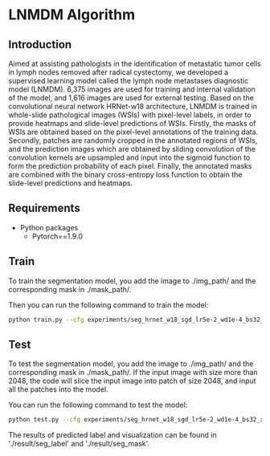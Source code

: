 # LNMDM Algorithm 

## Introduction
Aimed at assisting pathologists in the identification of metastatic tumor cells in lymph nodes removed after radical cystectomy, we developed a supervised learning model called the lymph node metastases diagnostic model (LNMDM). 6,375 images are used for training and internal validation of the model, and 1,616 images are used for external testing. Based on the convolutional neural network HRNet-w18 architecture, LNMDM is trained in whole-slide pathological images (WSIs) with pixel-level labels, in order to provide heatmaps and slide-level predictions of WSIs. Firstly, the masks of WSIs are obtained based on the pixel-level annotations of the training data. Secondly, patches are randomly cropped in the annotated regions of WSIs, and the prediction images which are obtained by sliding convolution of the convolution kernels are upsampled and input into the sigmoid function to form the prediction probability of each pixel. Finally, the annotated masks are combined with the binary cross-entropy loss function to obtain the slide-level predictions and heatmaps.


## Requirements

- Python packages
  - Pytorch==1.9.0

## Train
To train the segmentation model, you add the image to ./img_path/ and the corresponding mask in ./mask_path/.

Then you can run the following command to train the model:

```bash
python train.py --cfg experiments/seg_hrnet_w18_sgd_lr5e-2_wd1e-4_bs32_x100.yaml
```

## Test 
To test the segmentation model, you add the image to ./img_path/ and the corresponding mask in ./mask_path/. If the input image with size more than 2048, the code will slice the input image
into patch of size 2048, and input all the patches into the model.

You can run the following command to test the model:

```bash
python test.py --cfg experiments/seg_hrnet_w18_sgd_lr5e-2_wd1e-4_bs32_x100.yaml
```

The results of predicted label and visualization can be found in './result/seg_label' and './result/seg_mask'.


